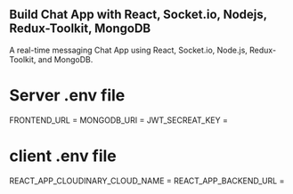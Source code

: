 ﻿## Build Chat App with React, Socket.io, Nodejs, Redux-Toolkit, MongoDB 



A real-time messaging Chat App using React, Socket.io, Node.js, Redux-Toolkit, and MongoDB. 

# Server .env file

FRONTEND_URL = <Frontend URL>
MONGODB_URI  = <Mongodb URI>
JWT_SECREAT_KEY = <JWT Secreat Key>

# client .env file

REACT_APP_CLOUDINARY_CLOUD_NAME = <Cloudinary cloud name>
REACT_APP_BACKEND_URL = <Backend URL>







